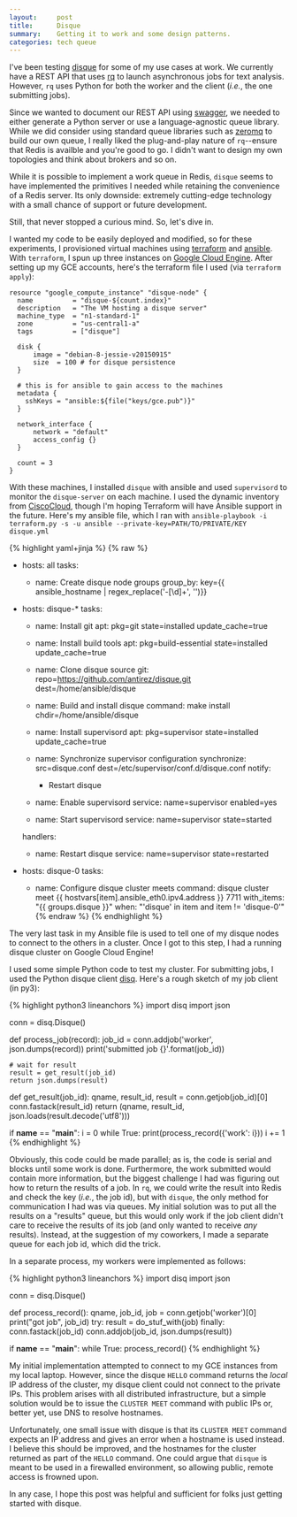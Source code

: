 ```yaml
---
layout:     post
title:      Disque
summary:    Getting it to work and some design patterns.
categories: tech queue
---
```


I've been testing [disque](http://github.com/antirez/disque) for some of my use cases at work. We currently have a REST API that uses [rq](http://python-rq.org) to launch asynchronous jobs for text analysis. However, `rq` uses Python for both the worker and the client (_i.e._, the one submitting jobs).

Since we wanted to document our REST API using [swagger](http://swagger.io), we needed to either generate a Python server or use a language-agnostic queue library. While we did consider using standard queue libraries such as [zeromq](http://zeromq.org) to build our own queue, I really liked the plug-and-play nature of `rq`--ensure that Redis is availble and you're good to go. I didn't want to design my own topologies and think about brokers and so on.

While it is possible to implement a work queue in Redis, `disque` seems to have implemented the primitives I needed while retaining the convenience of a Redis server. Its only downside: extremely cutting-edge technology with a small chance of support or future development.

Still, that never stopped a curious mind. So, let's dive in.

I wanted my code to be easily deployed and modified, so for these experiments, I provisioned virtual machines using [terraform](https://terraform.io) and [ansible](http://ansible.com). With `terraform`, I spun up three instances on [Google Cloud Engine](https://cloud.google.com/). After setting up my GCE accounts, here's the terraform file I used (via `terraform apply`):

    resource "google_compute_instance" "disque-node" {
      name          = "disque-${count.index}"
      description   = "The VM hosting a disque server"
      machine_type  = "n1-standard-1"
      zone          = "us-central1-a"
      tags          = ["disque"]

      disk {
          image = "debian-8-jessie-v20150915"
          size  = 100 # for disque persistence
      }

      # this is for ansible to gain access to the machines
      metadata {
        sshKeys = "ansible:${file("keys/gce.pub")}"
      }

      network_interface {
          network = "default"
          access_config {}
      }

      count = 3
    }

With these machines, I installed `disque` with ansible and used `supervisord` to monitor the `disque-server` on each machine. I used the dynamic inventory from [CiscoCloud](https://github.com/CiscoCloud/terraform.py), though I'm hoping Terraform will have Ansible support in the future. Here's my ansible file, which I ran with `ansible-playbook -i terraform.py -s -u ansible --private-key=PATH/TO/PRIVATE/KEY disque.yml `

{% highlight yaml+jinja %}
{% raw %}
- hosts: all
  tasks:
    - name: Create disque node groups
      group_by: key={{ ansible_hostname | regex_replace('-[\d]+', '')}}

- hosts: disque-*
  tasks:
    - name: Install git
      apt: pkg=git state=installed update_cache=true

    - name: Install build tools
      apt: pkg=build-essential state=installed update_cache=true

    - name: Clone disque source
      git: repo=https://github.com/antirez/disque.git dest=/home/ansible/disque

    - name: Build and install disque
      command: make install chdir=/home/ansible/disque

    - name: Install supervisord
      apt: pkg=supervisor state=installed update_cache=true

    - name: Synchronize supervisor configuration
      synchronize: src=disque.conf dest=/etc/supervisor/conf.d/disque.conf
      notify:
        - Restart disque

    - name: Enable supervisord
      service: name=supervisor enabled=yes

    - name: Start supervisord
      service: name=supervisor state=started

  handlers:
    - name: Restart disque
      service: name=supervisor state=restarted

- hosts: disque-0
  tasks:
    - name: Configure disque cluster meets
      command: disque cluster meet {{ hostvars[item].ansible_eth0.ipv4.address }} 7711
      with_items: "{{ groups.disque }}"
      when: "'disque' in item and item != 'disque-0'"
{% endraw %}
{% endhighlight %}

The very last task in my Ansible file is used to tell one of my disque nodes to connect to the others in a cluster. Once I got to this step, I had a running disque cluster on Google Cloud Engine!

I used some simple Python code to test my cluster. For submitting jobs, I used the Python disque client [disq](https://github.com/ryansb/disq). Here's a rough sketch of my job client (in py3):

{% highlight python3 lineanchors %}
import disq
import json

conn = disq.Disque()

def process_job(record):
    job_id = conn.addjob('worker', json.dumps(record))
    print('submitted job {}'.format(job_id))

    # wait for result
    result = get_result(job_id)
    return json.dumps(result)

def get_result(job_id):
    qname, result_id, result = conn.getjob(job_id)[0]
    conn.fastack(result_id)
    return (qname, result_id, json.loads(result.decode('utf8')))

if __name__ == "__main__":
    i = 0
    while True:
      print(process_record({'work': i}))
      i += 1
{% endhighlight %}

Obviously, this code could be made parallel; as is, the code is serial and blocks until some work is done. Furthermore, the work submitted would contain more information, but the biggest challenge I had was figuring out how to return the results of a job. In `rq`, we could write the result into Redis and check the key (_i.e._, the job id), but with `disque`, the only method for communication I had was via queues. My initial solution was to put all the results on a "results" queue, but this would only work if the job client didn't care to receive the results of its job (and only wanted to receive *any* results). Instead, at the suggestion of my coworkers, I made a separate queue for each job id, which did the trick.

In a separate process, my workers were implemented as follows:

{% highlight python3 lineanchors %}
import disq
import json

conn = disq.Disque()

def process_record():
    qname, job_id, job = conn.getjob('worker')[0]
    print("got job", job_id)
    try:
        result = do_stuf_with(job)
    finally:
        conn.fastack(job_id)
    conn.addjob(job_id, json.dumps(result))

if __name__ == "__main__":
    while True:
        process_record()
{% endhighlight %}

My initial implementation attempted to connect to my GCE instances from my local laptop. However, since the disque `HELLO` command returns the *local* IP address of the cluster, my disque client could not connect to the private IPs. This problem arises with all distributed infrastructure, but a simple solution would be to issue the `CLUSTER MEET` command with public IPs or, better yet, use DNS to resolve hostnames.

Unfortunately, one small issue with disque is that its `CLUSTER MEET` command expects an IP address and gives an error when a hostname is used instead. I believe this should be improved, and the hostnames for the cluster returned as part of the `HELLO` command. One could argue that `disque` is meant to be used in a firewalled environment, so allowing public, remote access is frowned upon.

In any case, I hope this post was helpful and sufficient for folks just getting started with disque.
